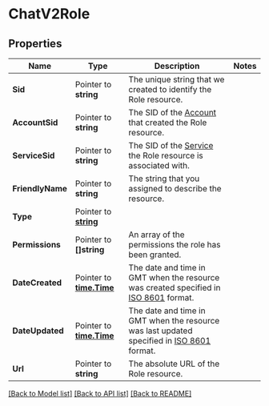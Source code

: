 # ChatV2Role

## Properties

Name | Type | Description | Notes
------------ | ------------- | ------------- | -------------
**Sid** | Pointer to **string** | The unique string that we created to identify the Role resource. |
**AccountSid** | Pointer to **string** | The SID of the [Account](https://www.twilio.com/docs/iam/api/account) that created the Role resource. |
**ServiceSid** | Pointer to **string** | The SID of the [Service](https://www.twilio.com/docs/chat/rest/service-resource) the Role resource is associated with. |
**FriendlyName** | Pointer to **string** | The string that you assigned to describe the resource. |
**Type** | Pointer to [**string**](RoleEnumRoleType.md) |  |
**Permissions** | Pointer to **[]string** | An array of the permissions the role has been granted. |
**DateCreated** | Pointer to [**time.Time**](time.Time.md) | The date and time in GMT when the resource was created specified in [ISO 8601](https://en.wikipedia.org/wiki/ISO_8601) format. |
**DateUpdated** | Pointer to [**time.Time**](time.Time.md) | The date and time in GMT when the resource was last updated specified in [ISO 8601](https://en.wikipedia.org/wiki/ISO_8601) format. |
**Url** | Pointer to **string** | The absolute URL of the Role resource. |

[[Back to Model list]](../README.md#documentation-for-models) [[Back to API list]](../README.md#documentation-for-api-endpoints) [[Back to README]](../README.md)


